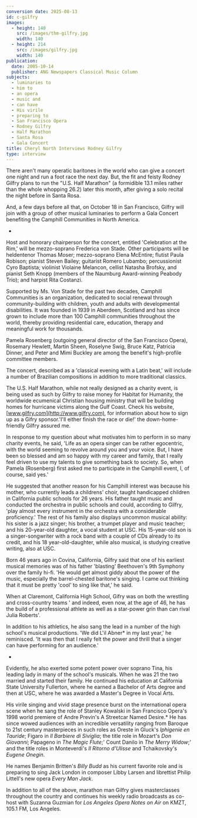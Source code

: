 ```yaml
---
conversion date: 2025-08-13
id: c-gilfry
images:
  - height: 140
    src: /images/thm-gilfry.jpg
    width: 140
  - height: 214
    src: /images/gilfry.jpg
    width: 140
publication:
  date: 2005-10-14
  publisher: ANG Newspapers Classical Music Column
subjects:
  - luminaries to
  - him to
  - an opera
  - music and
  - can have
  - His virile
  - preparing to
  - San Francisco Opera
  - Rodney Gilfry
  - Half Marathon
  - Santa Rosa
  - Gala Concert
title: Cheryl North Interviews Rodney Gilfry
type: interview
---
```


There aren't many operatic baritones in the world who can give a concert one night and run a foot race the next day. But, the fit and feisty Rodney Gilfry plans to run the "U.S. Half Marathon" (a formidible 13.1 miles rather than the whole whopping 26.2) later this month, after giving a solo recital the night before in Santa Rosa.

And, a few days before all that, on October 18 in San Francisco, Gilfry will join with a group of other musical luminaries to perform a Gala Concert benefiting the Camphill Communities in North America.

*

Host and honorary chairperson for the concert, entitled 'Celebration at the Rim,' will be mezzo-soprano Frederica von Stade. Other participants will be heldentenor Thomas Moser; mezzo-soprano Elena McEntire; flutist Paula Robison; pianist Steven Bailey; guitarist Romero Lubambo; percussionist Cyro Baptista; violinist Violaine Melancon, cellist Natasha Brofsky, and pianist Seth Knopp (members of the Naumburg Award-winning Peabody Trio); and harpist Rita Costanzi.

Supported by Ms. Von Stade for the past two decades, Camphill Communities is an organization, dedicated to social renewal through community-building with children, youth and adults with developmental disabilities. It was founded in 1939 in Aberdeen, Scotland and has since grown to include more than 100 Camphill communities throughout the world, thereby providing residential care, education, therapy and meaningful work for thousands.

Pamela Rosenberg (outgoing general director of the San Francisco Opera), Rosemary Hewlett, Martin Sheen, Roselyne Swig, Bruce Katz, Patricia Dinner, and Peter and Mimi Buckley are among the benefit's high-profile committee members.

The concert, described as a 'classical evening with a Latin beat,' will include a number of Brazilian compositions in addition to more traditional classics.

The U.S. Half Marathon, while not really designed as a charity event, is being used as such by Gilfry to raise money for Habitat for Humanity, the worldwide ecumenical Christian housing ministry that will be building homes for hurricane victims along the Gulf Coast. Check his website, [www.gilfry.com](http://www.gilfry.com), for information about how to sign up as a Gifry sponsor.'I'll either finish the race or die!' the down-home-friendly Gilfry assured me.

In response to my question about what motivates him to perform in so many charity events, he said, 'Life as an opera singer can be rather egocentric, with the world seeming to revolve around you and your voice. But, I have been so blessed and am so happy with my career and family,
that I really feel driven to use my talents to give something back to society. So, when Pamela (Rosenberg) first asked me to participate in the Camphill event, I, of course, said yes.'

He suggested that another reason for his Camphill interest was because his mother, who currently leads a childrens' choir, taught handicapped children in California public schools for 26 years. His father taught music and conducted the orchestra in public schools and could, according to Gilfry, 'play almost every instrument in the orchestra with a considerable proficiency.' The rest of his family also displays uncommon musical ability: his sister is a jazz singer; his brother, a trumpet player and music teacher; and his 20-year-old daughter, a vocal student at USC. His 15-year-old son is a singer-songwriter with a rock band with a couple of CDs already to its credit, and his 18 year-old-daughter, while also musical, is studying creative writing, also at USC.

Born 46 years ago in Covina, California, Gilfry said that one of his earliest musical memories was of his father 'blasting' Beethoven's 9th Symphony over the family hi-fi.
'He would get almost giddy about the power of the music, especially the barrel-chested baritone's singing. I came out thinking that it must be pretty 'cool' to sing like that,' he said.

When at Claremont, California High School, Gifry was on both the wrestling and cross-country teams ' and indeed, even now, at the age of 46, he has the build of a professional athlete as well as a star-power grin than can rival Julia Roberts'.

 In addition to his athletics, he also sang the lead in a number of the high school's musical productions. 'We did L'il Abner* in my last year,' he reminisced. 'It was then that I really felt the power and thrill that a singer can have performing for an audience.'

*

Evidently, he also exerted some potent power over soprano Tina, his leading lady in many of the school's musicals. When he was 21 the two married and started their family. He continued his education at California State University Fullerton, where he earned a Bachelor of Arts degree and then at USC, where he was awarded a Master's Degree in Vocal Arts.

His virile singing and vivid stage presence burst on the international opera scene when he sang the role of Stanley Kowalski in San Francisco Opera's 1998 world premiere of Andre Previn's A Streetcar Named Desire.* He has since wowed audiences with an incredible versatility ranging from Baroque to 21st century masterpieces in such roles as Oreste in Gluck's *Iphigenie en Tauride*; Figaro in *Il Barbiere di Siviglia*; the title role in Mozart's *Don Giovanni*; Papageno in *The Magic Flute*;' Count Danilo in *The Merry Widow*;' and the title roles in Monteverdi's *Il Ritorno d'Ulisse* and Tchaikovsky's *Eugene Onegin*.

He names Benjamin Britten's *Billy Budd* as his current favorite role and is preparing to sing Jack London in composer Libby Larsen and librettist Philip Littell's new opera *Every Man Jack*.

In addition to all of the above, marathon man Gilfry gives masterclasses throughout the country and continues his weekly radio broadcasts as co-host with Suzanna Guzmian for *Los Angeles Opera Notes on Air* on KMZT, 105.1 FM, Los Angeles.

